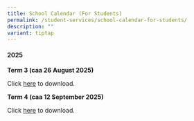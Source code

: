 ```yaml
---
title: School Calendar (For Students)
permalink: /student-services/school-calendar-for-students/
description: ""
variant: tiptap
---
```

<h4><strong>2025</strong></h4>
<p><strong>Term 3 (caa 26 August 2025)</strong>
</p>
<p>Click <a href="/files/2025/Student_Calendar_2025_Term3_caa_26_Aug_2025.pdf" rel="noopener noreferrer nofollow" target="_blank">here</a> to
download.</p>
<p><strong>Term 4 (caa 12 September 2025)</strong>
</p>
<p>Click <a href="/files/2025/Student_Calendar_2025_Term4_caa_12_Sep_2025.pdf" rel="noopener noreferrer nofollow" target="_blank">here</a> to
download.</p>